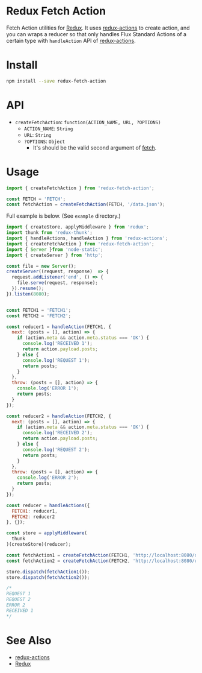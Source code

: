 # Redux Fetch Action

Fetch Action utilities for [Redux](https://github.com/rackt/redux).
It uses [redux-actions](https://github.com/acdlite/redux-actions) to create action,
and you can wraps a reducer so that only handles Flux Standard Actions of a certain type with `handleAction` API of [redux-actions](https://github.com/acdlite/redux-actions).

# Install

```sh
npm install --save redux-fetch-action
```

# API

- `createFetchAction`: `function(ACTION_NAME, URL, ?OPTIONS)`
    - `ACTION_NAME`: `String`
    - `URL`: `String`
    - `?OPTIONS`: `Object`
        - It's should be the valid second argument of [fetch](https://github.com/github/fetch).
# Usage

```js
import { createFetchAction } from 'redux-fetch-action';

const FETCH = 'FETCH';
const fetchAction = createFetchAction(FETCH, '/data.json');
```

Full example is below.
(See `example` directory.)

```js
import { createStore, applyMiddleware } from 'redux';
import thunk from 'redux-thunk';
import { handleActions, handleAction } from 'redux-actions';
import { createFetchAction } from 'redux-fetch-action';
import { Server }from 'node-static';
import { createServer } from 'http';

const file = new Server();
createServer((request, response)  => {
  request.addListener('end', () => {
    file.serve(request, response);
  }).resume();
}).listen(8080);


const FETCH1 = 'FETCH1';
const FETCH2 = 'FETCH2';

const reducer1 = handleAction(FETCH1, {
  next: (posts = [], action) => {
    if (action.meta && action.meta.status === 'OK') {
      console.log('RECEIVED 1');
      return action.payload.posts;
    } else {
      console.log('REQUEST 1');
      return posts;
    }
  },
  throw: (posts = [], action) => {
    console.log('ERROR 1');
    return posts; 
  }
});

const reducer2 = handleAction(FETCH2, {
  next: (posts = [], action) => {
    if (action.meta && action.meta.status === 'OK') {
      console.log('RECEIVED 2');
      return action.payload.posts;
    } else {
      console.log('REQUEST 2');
      return posts;
    }
  },
  throw: (posts = [], action) => {
    console.log('ERROR 2');
    return posts; 
  }
});

const reducer = handleActions({
  FETCH1: reducer1,
  FETCH2: reducer2
}, {});

const store = applyMiddleware(
  thunk
)(createStore)(reducer);

const fetchAction1 = createFetchAction(FETCH1, 'http://localhost:8080/data.json');
const fetchAction2 = createFetchAction(FETCH2, 'http://localhost:8080/unknown.json');

store.dispatch(fetchAction1());
store.dispatch(fetchAction2());

/*
REQUEST 1
REQUEST 2
ERROR 2
RECEIVED 1
*/
```

# See Also

- [redux-actions](https://github.com/acdlite/redux-actions)
- [Redux](https://github.com/rackt/redux)
